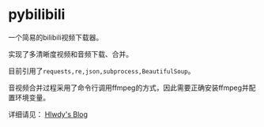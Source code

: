 # pybilibili
一个简易的bilibili视频下载器。

实现了多清晰度视频和音频下载、合并。

目前引用了`requests,re,json,subprocess,BeautifulSoup`。

音视频合并过程采用了命令行调用ffmpeg的方式，因此需要正确安装ffmpeg并配置环境变量。

详细请见：
[Hlwdy's Blog](https://hlwdyblog.tk/2020/08/30/python%E4%B8%8B%E8%BD%BDbilibili%E8%A7%86%E9%A2%91/)